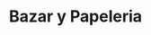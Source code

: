 ---
title: "Bazar y Papeleria"
url: /quito/bazar-y-papeleria-real-audiencia-de-quito/
shop: general
---